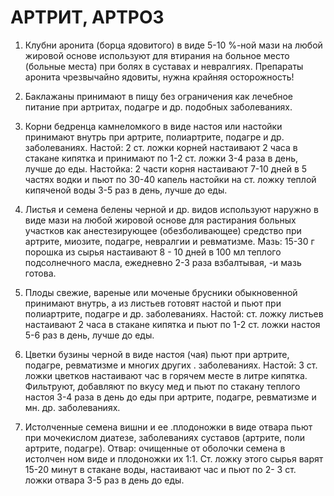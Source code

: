 # АРТРИТ, АРТРОЗ

1. Клубни аронита (борца ядовитого) в виде 5-10 %-ной мази на любой
жировой основе используют для втирания на больное место (больные места)
при болях в суставах и невралгиях. Препараты аронита чрезвычайно
ядовиты, нужна крайняя осторожность!  
  
2. Баклажаны принимают в пищу без ограничения как лечебное питание при
артритах, подагре и др. подобных заболеваниях.  
  
3. Корни бедренца камнеломкого в виде настоя или настойки принимают
внутрь при артрите, полиартрите, подагре и др. заболеваниях. Настой: 2
ст. ложки корней настаивают 2 часа в стакане кипятка и принимают по 1-2
ст. ложки 3-4 раза в день, лучше до еды. Настойка: 2 части корня
настаивают 7-10 дней в 5 частях водки и пьют по 30-40 капель настойки на
ст. ложку теплой кипяченой воды 3-5 раз в день, лучше до еды.  
  
4. Листья и семена белены черной и др. видов используют наружно в виде
мази на любой жировой основе для растирания больных участков как
анестезирующее (обезболивающее) средство при артрите, миозите, подагре,
невралгии и ревматизме. Мазь: 15-30 г порошка из сырья настаивают 8 - 10
дней в 100 мл теплого подсолнечного масла, ежедневно 2-3 раза
взбалтывая, -и мазь готова.  
  
5. Плоды свежие, вареные или моченые брусники обыкновенной принимают
внутрь, а из листьев готовят настой и пьют при полиартрите, подагре и
др. заболеваниях. Настой: ст. ложку листьев настаивают 2 часа в стакане
кипятка и пьют по 1-2 ст. ложки настоя 5-6 раз в день, лучше до еды.  
  
6. Цветки бузины черной в виде настоя (чая) пьют при артрите, подагре,
ревматизме и многих других . заболеваниях. Настой: 3 ст. ложки цветков
настаивают час в горячем месте в литре кипятка. Фильтруют, добавляют по
вкусу мед и пьют по стакану теплого настоя 3-4 раза в день до еды при
артрите, подагре, ревматизме и мн. др. заболеваниях.  
  
7. Истолченные семена вишни и ее .плодоножки в виде отвара пьют при
мочекислом диатезе, заболеваниях суставов (артрите, поли артрите,
подагре). Отвар: очищенные от оболочки семена в истолчен ном виде и
плодоножки их 1:1. Ст. ложку этого сырья варят 15-20 минут в стакане
воды, настаивают час и пьют по 2- 3 ст. ложки отвара 3-5 раз в день до
еды.
